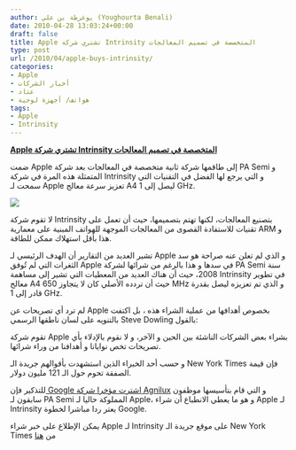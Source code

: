 ```yaml
---
author: يوغرطة بن علي (Youghourta Benali)
date: 2010-04-28 13:03:24+00:00
draft: false
title: Apple تشتري شركة Intrinsity المتخصصة في تصميم المعالجات
type: post
url: /2010/04/apple-buys-intrinsity/
categories:
- Apple
- أخبار الشركات
- عتاد
- هواتف/ أجهزة لوحية
tags:
- Apple
- Intrinsity
---
```


[**Apple تشتري شركة Intrinsity المتخصصة في تصميم المعالجات**](https://www.it-scoop.com/2010/04/apple-buys-intrinsity/)


ضمت Apple إلى طاقمها شركة ثانية متخصصة في المعالجات بعد شركة PA Semi و المتمثلة هذه المرة في شركة Intrinsity و التي يرجع لها الفضل في التقنيات التي سمحت لـ Apple تعزيز سرعة معالج A4 ليصل إلى 1 GHz.

[![](https://www.it-scoop.com/wp-content/uploads/2010/04/Intrinsity.jpg)
](https://www.it-scoop.com/2010/04/apple-buys-intrinsity/)

لا تقوم شركة Intrinsity بتصنيع المعالجات، لكنها تهتم بتصميمها، حيث أن تعمل على تقنيات للاستفادة القصوى من المعالجات الموجهة للهواتف المبنية على معمارية ARM و هذا بأقل استهلاك ممكن للطاقة.

تشير العديد من التقارير أن الهدف الرئيسي لـ Apple و الذي لم تعلن عنه صراحة هو سد الثغرات التي لم تُوفق Apple في سدها و هذا بالرغم من شرائها لشركة PA Semi سنة 2008، حيث أن هناك العديد من المعطيات التي تشير إلى مساهمة Intrinsity في تطوير معالج A4 حيث أن تردده الأصلي كان لا يتجاوز 650 MHz و الذي تم تعزيزه ليصل بقدرة قادر إلى 1 GHz.

لم ترد أي تصريحات عن Apple بخصوص أهدافها من عملية الشراء هذه ، بل اكتفت بالتنويه على لسان ناطقها الرسمي Steve Dowling بالقول:

تقوم شركة Apple بشراء بعض الشركات الناشئة بين الحين و الآخر، و لا نقوم بالإدلاء بأي تصريحات تخص نوايانا و أهدافنا من وراء شرائها.

و حسب أحد الخبراء الذين استشهدت بأقوالهم جريدة الـ New York Times فإن قيمة الصفقة تحوم حول الـ 121 مليون دولار.

للتذكير فإن[ Google اشترت مؤخرا شركة Agnilux](https://www.it-scoop.com/2010/04/google-buys-startup-agnilux/) و التي قام بتأسيسها موظفون سابقون لـ PA Semi المملوكة حاليا لـ Apple، و هو ما يعطي الانطباع أن شراء Apple لـ Intrinsity يعتر ردا مباشرا لخطوة Google.

يمكن الإطلاع على خبر شراء Apple لـ Intrinsity على موقع جريدة الـ New York Times من [هنا](http://www.nytimes.com/2010/04/28/technology/28apple.html?src=busln)
